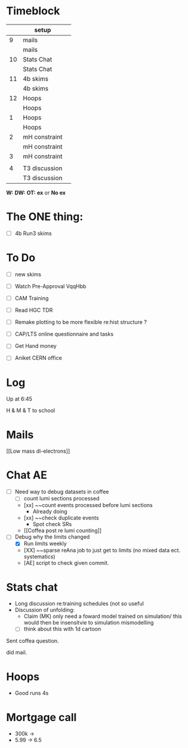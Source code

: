 # Timeblock

|     | setup         |     |
| --- | ------------- | --- |
| 9   | mails         |     |
|     | mails         |     |
| 10  | Stats Chat    |     |
|     | Stats Chat    |     |
| 11  | 4b skims      |     |
|     | 4b skims      |     |
| 12  | Hoops         |     |
|     | Hoops         |     |
| 1   | Hoops         |     |
|     | Hoops         |     |
| 2   | mH constraint |     |
|     | mH constraint |     |
| 3   | mH constraint |     |
|     |               |     |
| 4   | T3 discussion |     |
|     | T3 discussion |     |

**W:**
**DW:**
**OT:**
**ex** or **No ex**

# The ONE thing: 
- [ ] 4b Run3 skims


# To Do
- [ ] new skims
- [ ] Watch Pre-Approval VqqHbb
- [ ] CAM Training
- [ ] Read HGC TDR
- [ ] Remake plotting to be more flexible re:hist structure ? 
- [ ]  CAP/LTS online questionnaire and tasks
- [ ] Get Hand money
- [ ] Aniket CERN office



# Log

Up at 6:45 

H & M & T to school 

# Mails

[[Low mass di-electrons]]

# Chat AE
- [ ] Need way to debug datasets in coffee
	- [ ] count lumi sections processed
	- [xx] ~~count events processed before lumi sections
		- Already doing
	- [xx] ~~check duplicate events
		- Spot check SRs
	- [[Coffea post re lumi counting]]
- [ ] Debug why the limits changed
	- [x] Run limits weekly 
	- [XX] ~~sparse reAna job to just get to limits (no mixed data ect. systematics)
	- [AE] script to check given commit. 


# Stats chat
- Long discussion re:training schedules (not so useful
- Discussion of unfolding:  
	- Claim (MK) only need a foward model trained on simulation/ this would then be insensitvie to simulation mismodelling
	- [ ] think about this with 1d cartoon

Sent coffea question. 

did mail.

# Hoops 
- Good runs 4s

# Mortgage call
- 300k -> 
- 5.99 -> 6.5